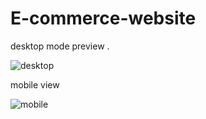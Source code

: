 # E-commerce-website
desktop mode preview .

![desktop](https://github.com/raaz001/E-commerce-website/assets/93864254/4f022bc3-cb99-427a-99fc-0d9c1c6705d9)

mobile view 


![mobile](https://github.com/raaz001/E-commerce-website/assets/93864254/e2ab8fe6-158a-41a9-83a2-b0885704362d)


